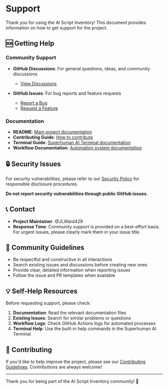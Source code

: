 # Support

Thank you for using the AI Script Inventory! This document provides information on how to get support for the project.

## 🆘 Getting Help

### Community Support

- **GitHub Discussions**: For general questions, ideas, and community discussions
  - [View Discussions](https://github.com/JLWard429/ai-script-inventory-/discussions)
  
- **GitHub Issues**: For bug reports and feature requests  
  - [Report a Bug](https://github.com/JLWard429/ai-script-inventory-/issues/new?assignees=&labels=bug&template=bug_report.md)
  - [Request a Feature](https://github.com/JLWard429/ai-script-inventory-/issues/new?assignees=&labels=enhancement&template=feature_request.md)

### Documentation

- **README**: [Main project documentation](README.md)
- **Contributing Guide**: [How to contribute](CONTRIBUTING.md)  
- **Terminal Guide**: [Superhuman AI Terminal documentation](TERMINAL_GUIDE.md)
- **Workflow Documentation**: [Automation system documentation](docs/WORKFLOW.md)

## 🔒 Security Issues

For security vulnerabilities, please refer to our [Security Policy](SECURITY.md) for responsible disclosure procedures.

**Do not report security vulnerabilities through public GitHub issues.**

## 📞 Contact

- **Project Maintainer**: @JLWard429
- **Response Time**: Community support is provided on a best-effort basis. For urgent issues, please clearly mark them in your issue title.

## 🤝 Community Guidelines

- Be respectful and constructive in all interactions
- Search existing issues and discussions before creating new ones
- Provide clear, detailed information when reporting issues
- Follow the issue and PR templates when available

## 💡 Self-Help Resources

Before requesting support, please check:

1. **Documentation**: Read the relevant documentation files
2. **Existing Issues**: Search for similar problems or questions
3. **Workflow Logs**: Check GitHub Actions logs for automated processes
4. **Terminal Help**: Use the built-in help commands in the Superhuman AI Terminal

## 🚀 Contributing

If you'd like to help improve the project, please see our [Contributing Guidelines](CONTRIBUTING.md). Contributions are always welcome!

---

Thank you for being part of the AI Script Inventory community! 🙏